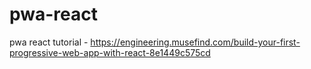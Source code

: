 # pwa-react
pwa react tutorial - https://engineering.musefind.com/build-your-first-progressive-web-app-with-react-8e1449c575cd
